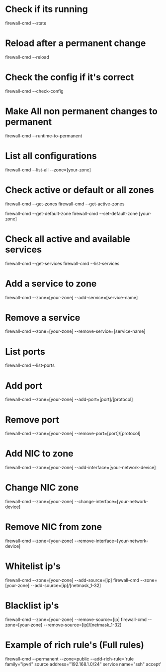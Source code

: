 # Check if its running
firewall-cmd --state

# Reload after a permanent change
firewall-cmd --reload

# Check the config if it's correct
firewall-cmd --check-config

# Make All non permanent changes to permanent
firewall-cmd --runtime-to-permanent

# List all configurations 
firewall-cmd --list-all --zone=[your-zone]

# Check active or default or all zones
firewall-cmd --get-zones
firewall-cmd --get-active-zones

firewall-cmd --get-default-zone
firewall-cmd --set-default-zone [your-zone]

# Check all active and available services
firewall-cmd --get-services
firewall-cmd --list-services

# Add a service to zone
firewall-cmd --zone=[your-zone] --add-service=[service-name]

# Remove a service
firewall-cmd --zone=[your-zone] --remove-service=[service-name]

# List ports
firewall-cmd --list-ports

# Add port
firewall-cmd --zone=[your-zone] --add-port=[port]/[protocol]

# Remove port
firewall-cmd --zone=[your-zone] --remove-port=[port]/[protocol]

# Add NIC to zone
firewall-cmd --zone=[your-zone] --add-interface=[your-network-device]

# Change NIC zone
firewall-cmd --zone=[your-zone] --change-interface=[your-network-device]

# Remove NIC from zone
firewall-cmd --zone=[your-zone] --remove-interface=[your-network-device]

# Whitelist ip's
firewall-cmd --zone=[your-zone] --add-source=[ip]
firewall-cmd --zone=[your-zone] --add-source=[ip]/[netmask_1-32]

# Blacklist ip's
firewall-cmd --zone=[your-zone] --remove-source=[ip]
firewall-cmd --zone=[your-zone] --remove-source=[ip]/[netmask_1-32]

# Example of rich rule's (Full rules)
firewall-cmd --permanent --zone=public --add-rich-rule='rule family="ipv4" source address="192.168.1.0/24" service name="ssh" accept'